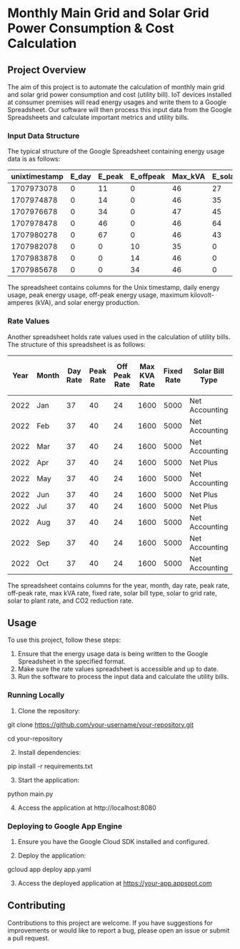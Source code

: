 # Monthly Main Grid and Solar Grid Power Consumption & Cost Calculation

## Project Overview

The aim of this project is to automate the calculation of monthly main grid and solar grid power consumption and cost (utility bill). IoT devices installed at consumer premises will read energy usages and write them to a Google Spreadsheet. Our software will then process this input data from the Google Spreadsheets and calculate important metrics and utility bills.

### Input Data Structure

The typical structure of the Google Spreadsheet containing energy usage data is as follows:

| unixtimestamp | E_day | E_peak | E_offpeak | Max_kVA | E_solar |
|----------------|-------|--------|-----------|---------|---------|
| 1707973078     | 0     | 11     | 0         | 46      | 27      |
| 1707974878     | 0     | 14     | 0         | 46      | 35      |
| 1707976678     | 0     | 34     | 0         | 47      | 45      |
| 1707978478     | 0     | 46     | 0         | 46      | 64      |
| 1707980278     | 0     | 67     | 0         | 46      | 43      |
| 1707982078     | 0     | 0      | 10        | 35      | 0       |
| 1707983878     | 0     | 0      | 14        | 46      | 0       |
| 1707985678     | 0     | 0      | 34        | 46      | 0       |



The spreadsheet contains columns for the Unix timestamp, daily energy usage, peak energy usage, off-peak energy usage, maximum kilovolt-amperes (kVA), and solar energy production.

### Rate Values

Another spreadsheet holds rate values used in the calculation of utility bills. The structure of this spreadsheet is as follows:

| Year | Month | Day Rate | Peak Rate | Off Peak Rate | Max KVA Rate | Fixed Rate | Solar Bill Type | Solar to Grid Rate | Solar to Plant Rate | CO2 Reduction Rate |
|------|-------|----------|-----------|---------------|--------------|------------|-----------------|--------------------|--------------------|--------------------|
| 2022 | Jan   | 37       | 40        | 24            | 1600         | 5000       | Net Accounting  | 34.5               | 37                 | 1                  |
| 2022 | Feb   | 37       | 40        | 24            | 1600         | 5000       | Net Accounting  | 32                 | 37                 | 1                  |
| 2022 | Mar   | 37       | 40        | 24            | 1600         | 5000       | Net Accounting  | 34.5               | 30                 | 1                  |
| 2022 | Apr   | 37       | 40        | 24            | 1600         | 5000       | Net Plus        | 34.5               | 0                  | 1                  |
| 2022 | May   | 37       | 40        | 24            | 1600         | 5000       | Net Accounting  | 34.5               | 37                 | 1                  |
| 2022 | Jun   | 37       | 40        | 24            | 1600         | 5000       | Net Plus        | 34.5               | 0                  | 1                  |
| 2022 | Jul   | 37       | 40        | 24            | 1600         | 5000       | Net Plus        | 34.5               | 0                  | 1                  |
| 2022 | Aug   | 37       | 40        | 24            | 1600         | 5000       | Net Accounting  | 34.5               | 37                 | 1                  |
| 2022 | Sep   | 37       | 40        | 24            | 1600         | 5000       | Net Accounting  | 34.5               | 37                 | 1                  |
| 2022 | Oct   | 37       | 40        | 24            | 1600         | 5000       | Net Accounting  | 37                 | 37                 | 1                  |



The spreadsheet contains columns for the year, month, day rate, peak rate, off-peak rate, max kVA rate, fixed rate, solar bill type, solar to grid rate, solar to plant rate, and CO2 reduction rate.

## Usage

To use this project, follow these steps:

1. Ensure that the energy usage data is being written to the Google Spreadsheet in the specified format.
2. Make sure the rate values spreadsheet is accessible and up to date.
3. Run the software to process the input data and calculate the utility bills.
 

### Running Locally

1. Clone the repository:

git clone https://github.com/your-username/your-repository.git

cd your-repository

2. Install dependencies:

pip install -r requirements.txt

3. Start the application:

python main.py

4. Access the application at http://localhost:8080


### Deploying to Google App Engine

1. Ensure you have the Google Cloud SDK installed and configured.

2. Deploy the application:

gcloud app deploy app.yaml

3. Access the deployed application at https://your-app.appspot.com


## Contributing

Contributions to this project are welcome. If you have suggestions for improvements or would like to report a bug, please open an issue or submit a pull request.




